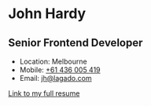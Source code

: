 # John Hardy
## Senior Frontend Developer

* Location: Melbourne
* Mobile: <a href="tel:+61 436 005 419">+61 436 005 419</a>
* Email: [jh@lagado.com](mailto:jh@lagado.com)
 
[Link to my full resume](https://jhlagado.github.io/resume/)


